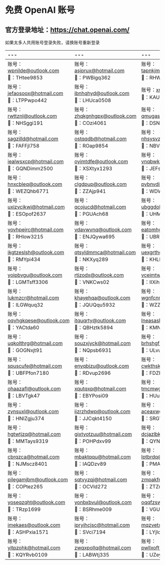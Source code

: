 # 免费 OpenAI 账号<br>
## 官方登录地址：https://chat.openai.com/
如果太多人共用账号登录失败，请换账号重新登录

| --- | --- | --- |
|:--- |:--- |:--- |
|账号：wpnilde@outlook.com <br> 🔑：THtee9853|账号：asjprux@hotmail.com <br> 🔑：PWBigq362|账号：tapnkjmoqn@hotmail.com <br> 🔑：RHWSek45|
|账号：jefaosoox@hotmail.com <br> 🔑：LTPPwpo442|账号：ibnhqhyd@outlook.com <br> 🔑：LHUca0508|账号：xrmfejl@hotmail.com <br> 🔑：KAUOvwd45|
|账号：rwttznl@outlook.com <br> 🔑：NHSggi191|账号：zhqkgnhgpx@outlook.com <br> 🔑：COzi4061|账号：qmugaszgp@outlook.com <br> 🔑：DSNEtwv72|
|账号：sagzjlld@hotmail.com <br> 🔑：FAFFjl758|账号：ostqqdb@hotmail.com <br> 🔑：ROap9854|账号：nhsysvzodr@hotmail.com <br> 🔑：NBVcx707|
|账号：iealwsxcp@hotmail.com <br> 🔑：GQNDimm2500|账号：oyimtdfe@outlook.com <br> 🔑：XSXtyx1293|账号：vnqbwkusum@outlook.com <br> 🔑：JEFsnd91|
|账号：hnxcbleq@outlook.com <br> 🔑：WEZQhb6771|账号：clgdpup@outlook.com <br> 🔑：ZZAjp941|账号：pvbnvdifg@outlook.com <br> 🔑：WDWbvg74|
|账号：uxizvcikwi@hotmail.com <br> 🔑：ESOpof2637|账号：qcojucd@hotmail.com <br> 🔑：PGUAch68|账号：ubggdobytq@outlook.com <br> 🔑：UHMnmn317|
|账号：yovhpejrc@hotmail.com <br> 🔑：RHlow3215|账号：vdavwvnq@outlook.com <br> 🔑：ENJQywa695|账号：eatomhgp@outlook.com <br> 🔑：UBRmq1567|
|账号：ikgtzeslsh@outlook.com <br> 🔑：RMYpi434|账号：qtsyldmmca@hotmail.com <br> 🔑：NKXyq289|账号：uexgrthobp@hotmail.com <br> 🔑：KHLBym977|
|账号：yoipbvgu@outlook.com <br> 🔑：LGMTsff3306|账号：rtizodx@outlook.com <br> 🔑：VNKCws02|账号：vceimtw@outlook.com <br> 🔑：IIXih5464|
|账号：lukmzcr@hotmail.com <br> 🔑：ILGWquq32|账号：khayehqa@outlook.com <br> 🔑：JQUQqu5932|账号：wgnfcnm@outlook.com <br> 🔑：WZZWybn8489|
|账号：oqvhgkqese@outlook.com <br> 🔑：YACtda60|账号：itquqrty@outlook.com <br> 🔑：QBHztk5894|账号：lneasask@outlook.com <br> 🔑：KMNCgml96|
|账号：uqkolthrg@hotmail.com <br> 🔑：GOGNxjt91|账号：souzxjyck@hotmail.com <br> 🔑：NQpsb6931|账号：brhshgf@outlook.com <br> 🔑：ULvux761|
|账号：spuscufe@hotmail.com <br> 🔑：UBFPfon7180|账号：enyqbjzu@outlook.com <br> 🔑：RDvup2696|账号：cwkthskzak@hotmail.com <br> 🔑：FDZFif6884|
|账号：ohaazafl@outlook.com <br> 🔑：LBVTgk47|账号：xqutqxp@hotmail.com <br> 🔑：EBYPosi09|账号：tmcmwgmu@outlook.com <br> 🔑：HUuva205|
|账号：zynsuxl@outlook.com <br> 🔑：HNIZgju374|账号：ijzrzhdwp@outlook.com <br> 🔑：JJCqkt4150|账号：aceaxwgil@hotmail.com <br> 🔑：SRGWvdp955|
|账号：hgtwtjzq@hotmail.com <br> 🔑：MMTays9319|账号：gixtyotzuu@hotmail.com <br> 🔑：POHPdxv99|账号：dcjazlbkt@outlook.com <br> 🔑：QYNCds081|
|账号：cbrqzca@hotmail.com <br> 🔑：NJMscz8401|账号：mbaktqqu@hotmail.com <br> 🔑：IAQDzv89|账号：lptbrdq@outlook.com <br> 🔑：PMAny996|
|账号：pilegamjbm@outlook.com <br> 🔑：COPtez265|账号：sqtvyzqj@hotmail.com <br> 🔑：OCVld272|账号：zmpakfn@outlook.com <br> 🔑：ZTZrw688|
|账号：yoseqzqht@outlook.com <br> 🔑：TRzp1699|账号：yonbxbvul@outlook.com <br> 🔑：BSRhme009|账号：oqqfzswo@outlook.com <br> 🔑：VGUzr516|
|账号：imekaes@outlook.com <br> 🔑：ASHPxia1571|账号：ipryihcjsc@hotmail.com <br> 🔑：SVci7194|账号：mqzvetx@hotmail.com <br> 🔑：LYjlo382|
|账号：yitpzohk@hotmail.com <br> 🔑：KQYRvb0109|账号：zwqxpollq@hotmail.com <br> 🔑：LABWtj335|账号：pwllxoftj@outlook.com <br> 🔑：UZeyt681|
